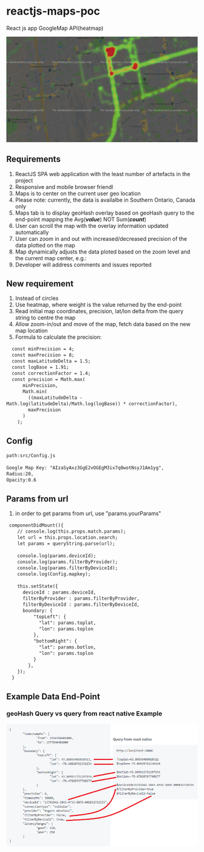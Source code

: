 # reactjs-maps-poc

React js app
GoogleMap API(heatmap) 

![](./media/sample-map.png)
## Requirements

1. ReactJS SPA web application with the least number of artefacts in the project
2. Responsive and mobile browser friendl
3. Maps is to center on the current user geo location
4. Please note: currently, the data is availalbe in Southern Ontario, Canada only
5. Maps tab is to display geoHash overlay based on geoHash query to the end-point mapping the Avg(***value***) NOT Sum(***count***)
6. User can scroll the map with the overlay information updated automatically
7. User can zoom in and out with increased/decreased precision of the data plotted on the map
8. Map dynamically adjusts the data ploted based on the zoom level and the current map center, e.g.:
9. Developer will address comments and issues reported

## New requirement

1. Instead of circles
1. Use heatmap, where weight is the value returned by the end-point
1. Read initial map coordinates, precision, lat/lon delta from the query string to centre the map
1. Allow zoom-in/out and move of the map, fetch data based on the new map location
1. Formula to calculate the precision:
```
  const minPrecision = 4;
  const maxPrecision = 8;
  const maxLatitudeDelta = 1.5;
  const logBase = 1.91;
  const correctionFactor = 1.4;
  const precision = Math.max(
      minPrecision,
      Math.min(
        ((maxLatitudeDelta - Math.log(latitudeDelta)/Math.log(logBase)) * correctionFactor),
        maxPrecision
      )
    );

```
## Config
```
path:src/Config.js

Google Map Key: "AIzaSyAxz3GgE2vOGEgM3ix7q0wotNsyJ1Am1yg",
Radius:20,
Opacity:0.6
```
## Params from url
1. in order to get params from url, use "params.yourParams"
```
 componentDidMount(){
    // console.log(this.props.match.params);
    let url = this.props.location.search;
    let params = queryString.parse(url);

    console.log(params.deviceId);
    console.log(params.filterByProvider);
    console.log(params.filterByDeviceId);
    console.log(Config.mapkey);

    this.setState({
      deviceId : params.deviceId,
      filterByProvider : params.filterByProvider,
      filterByDeviceId : params.filterByDeviceId,
      boundary: {
          "topLeft": {
            "lat": params.toplat,
            "lon": params.toplon
          },
          "bottomRight": {
            "lat": params.botlon,
            "lon": params.toplon
          }
        },
    });
  }
```
## Example Data End-Point

### geoHash Query vs query from react native Example
![](./media/1.png)
